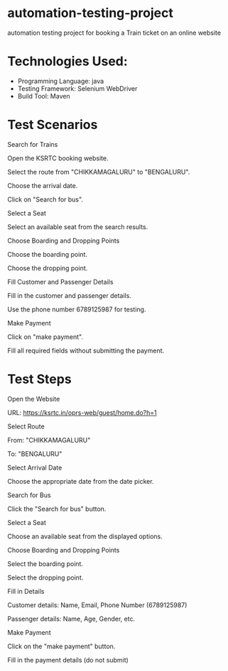 # automation-testing-project
automation testing project for booking a Train ticket on an online website 
# Technologies Used:
- Programming Language: java
- Testing Framework: Selenium WebDriver
- Build Tool: Maven
# Test Scenarios
Search for Trains

Open the KSRTC booking website.

Select the route from "CHIKKAMAGALURU" to "BENGALURU".

Choose the arrival date.

Click on "Search for bus".

Select a Seat

Select an available seat from the search results.

Choose Boarding and Dropping Points

Choose the boarding point.

Choose the dropping point.

Fill Customer and Passenger Details

Fill in the customer and passenger details.

Use the phone number 6789125987 for testing.

Make Payment

Click on "make payment".

Fill all required fields without submitting the payment.

# Test Steps

Open the Website

URL: https://ksrtc.in/oprs-web/guest/home.do?h=1

Select Route

From: "CHIKKAMAGALURU"

To: "BENGALURU"

Select Arrival Date

Choose the appropriate date from the date picker.

Search for Bus

Click the "Search for bus" button.

Select a Seat

Choose an available seat from the displayed options.

Choose Boarding and Dropping Points

Select the boarding point.

Select the dropping point.

Fill in Details

Customer details: Name, Email, Phone Number (6789125987)

Passenger details: Name, Age, Gender, etc.

Make Payment

Click on the "make payment" button.

Fill in the payment details (do not submit)
